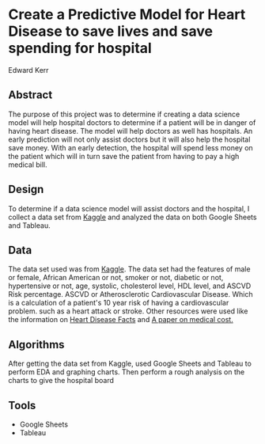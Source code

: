 # Create a Predictive Model for Heart Disease to save lives and save spending for hospital
Edward Kerr
<br>
## Abstract
The purpose of this project was to determine if creating a data science model will help hospital doctors to determine if a patient will be in danger of having heart disease. The model will help doctors as well has hospitals. An early prediction will not only assist doctors but it will also help the hospital save money. With an early detection, the hospital will spend less money on the patient which will in turn save the patient from having to pay a high medical bill.

## Design
To determine if a data science model will assist doctors and the hospital, I collect a data set from [Kaggle](https://www.kaggle.com/mokar2001/ascvd-heart-risk) and analyzed the data on both Google Sheets and Tableau. 

## Data
The data set used was from [Kaggle](https://www.kaggle.com/mokar2001/ascvd-heart-risk). The data set had the features of male or female, African American or not, smoker or not, diabetic or not, hypertensive or not, age, systolic, cholesterol level, HDL level, and ASCVD Risk percentage. ASCVD or Atherosclerotic Cardiovascular Disease. Which is a calculation of a patient's 10 year risk of having a cardiovascular problem. such as a heart attack or stroke. Other resources were used like the information on [Heart Disease Facts](https://www.cdc.gov/heartdisease/facts.htm) and [A paper on medical cost.](https://link.springer.com/article/10.1007/s40273-020-00952-0#Fig2)
## Algorithms
After getting the data set from Kaggle, used Google Sheets and Tableau to perform EDA and graphing charts. Then perform a rough analysis on the charts to give the hospital board 
## Tools
- Google Sheets
- Tableau
